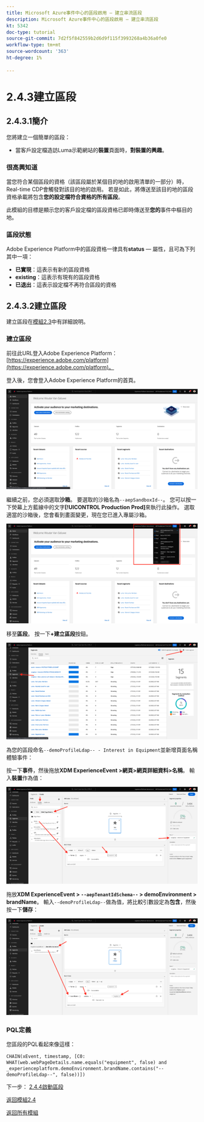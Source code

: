 ```yaml
---
title: Microsoft Azure事件中心的區段啟用 — 建立串流區段
description: Microsoft Azure事件中心的區段啟用 — 建立串流區段
kt: 5342
doc-type: tutorial
source-git-commit: 7d2f5f842559b2d6d9f115f3993268a4b36a0fe0
workflow-type: tm+mt
source-wordcount: '363'
ht-degree: 1%

---
```


# 2.4.3建立區段

## 2.4.3.1簡介

您將建立一個簡單的區段：

- 當客戶設定檔造訪Luma示範網站的&#x200B;**裝置**&#x200B;頁面時，**對裝置的興趣**。

### 很高興知道

當您符合某個區段的資格（該區段屬於某個目的地的啟用清單的一部分）時，Real-time CDP會觸發對該目的地的啟用。 若是如此，將傳送至該目的地的區段資格承載將包含&#x200B;**您的設定檔符合資格的所有區段**。

此模組的目標是顯示您的客戶設定檔的區段資格已即時傳送至&#x200B;**您的**&#x200B;事件中樞目的地。

### 區段狀態

Adobe Experience Platform中的區段資格一律具有&#x200B;**status** — 屬性，且可為下列其中一項：

- **已實現**：這表示有新的區段資格
- **existing**：這表示有現有的區段資格
- **已退出**：這表示設定檔不再符合區段的資格

## 2.4.3.2建立區段

建立區段在[模組2.3](./../../../modules/rtcdp-b2c/module2.3/real-time-cdp-build-a-segment-take-action.md)中有詳細說明。

### 建立區段

前往此URL登入Adobe Experience Platform： [https://experience.adobe.com/platform](https://experience.adobe.com/platform)。

登入後，您會登入Adobe Experience Platform的首頁。

![資料擷取](./../../../modules/datacollection/module1.2/images/home.png)

繼續之前，您必須選取&#x200B;**沙箱**。 要選取的沙箱名為``--aepSandboxId--``。 您可以按一下熒幕上方藍線中的文字&#x200B;**[!UICONTROL Production Prod]**&#x200B;來執行此操作。 選取適當的沙箱後，您會看到畫面變更，現在您已進入專屬沙箱。

![資料擷取](./../../../modules/datacollection/module1.2/images/sb1.png)

移至&#x200B;**區段**。 按一下&#x200B;**+建立區段**&#x200B;按鈕。

![資料擷取](./images/seg.png)

為您的區段命名`--demoProfileLdap-- - Interest in Equipment`並新增頁面名稱體驗事件：

按一下&#x200B;**事件**，然後拖放&#x200B;**XDM ExperienceEvent >網頁>網頁詳細資料>名稱**。 輸入&#x200B;**裝置**&#x200B;作為值：

![4-05-create-ee-2.png](./images/4-05-create-ee-2.png)

拖放&#x200B;**XDM ExperienceEvent > `--aepTenantIdSchema--` > demoEnvironment > brandName**。 輸入`--demoProfileLdap--`做為值，將比較引數設定為&#x200B;**包含**，然後按一下&#x200B;**儲存**：

![4-05-create-ee-2-brand.png](./images/4-05-create-ee-2-brand.png)

### PQL定義

您區段的PQL看起來像這樣：

```code
CHAIN(xEvent, timestamp, [C0: WHAT(web.webPageDetails.name.equals("equipment", false) and _experienceplatform.demoEnvironment.brandName.contains("--demoProfileLdap--", false))])
```

下一步： [2.4.4啟動區段](./ex4.md)

[返回模組2.4](./segment-activation-microsoft-azure-eventhub.md)

[返回所有模組](./../../../overview.md)
